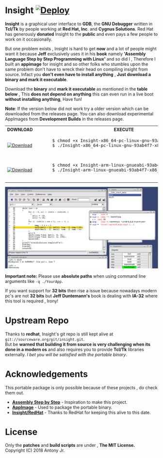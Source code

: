 # Insight [![Deploy](https://github.com/antony-jr/insight/actions/workflows/deploy.yml/badge.svg)](https://github.com/antony-jr/insight/actions/workflows/deploy.yml)
 
**Insight** is a graphical user interface to **GDB**, the **GNU Debugger** written in **Tcl/Tk** by people working at **Red Hat, Inc**. and **Cygnus Solutions**. Red Hat has generously **donated** Insight to the **public** and even pays a few people to work on it occasionally.

But one problem exists , Insight is hard to get **now** and a lot of people might want it because **Jeff** exclusively uses it in his
**book** namely **'Assembly Language Step by Step Programming with Linux'** and so did I , Therefore I built an **appimage** for insight and so other folks who stumbles upon the same problem don't have to wreck their head on compiling insight from source.
Infact you **don't even have to install anything** , **Just download a binary and mark it executable**.

Download the **binary** and **mark it executable** as mentioned in the **table below** , This **does not depend on anything**
this can even run in a live boot **without installing anything**, Have fun!

**Note**: If the version below did not work try a older version which can be downloaded from the releases page. You can also download experimental AppImages from **Development Builds** in the releases page.


<p align="center">
 <table>
   <tr>
     <th >DOWNLOAD<br></th>
     <th >EXECUTE</th>
   </tr>
   <tr>
     <td >
     <a href="https://github.com/antony-jr/insight/releases/download/93ab4f7/Insight-x86_64-pc-linux-gnu-93ab4f7-x86_64.AppImage">
     <img src="https://img.shields.io/badge/DOWNLOAD-Insight%20(Target%20x86__64)-green" alt="Download" /  >
     </a>
     </td>
     <td>
     <pre>
      $ chmod +x Insight-x86_64-pc-linux-gnu-93ab4f7-x86_64.AppImage
      $ ./Insight-x86_64-pc-linux-gnu-93ab4f7-x86_64.AppImage
     </pre>
     </td>
   </tr>
   <tr>
     <td >
     <a href="https://github.com/antony-jr/insight/releases/download/93ab4f7/Insight-arm-linux-gnueabi-93ab4f7-x86_64.AppImage">
     <img src="https://img.shields.io/badge/DOWNLOAD-Insight%20(Target%20ARM)-green" alt="Download" /  >
     </a>
     </td>
     <td>
     <pre>
      $ chmod +x Insight-arm-linux-gnueabi-93ab4f7-x86_64.AppImage
      $ ./Insight-arm-linux-gnueabi-93ab4f7-x86_64.AppImage
     </pre>
     </td>
   </tr>
</table>
</p>

<p align=center>
<img src=.img/screenshot.png height=auto width=auto alt="Insight Debugger"> 
</p>



**Important note:** Please use **absolute paths** when using command line arguments like ``` -q ./YourApp ```.   

If you want support for **32 bits** then rise a issue because nowadays modern pc's are not **32 bits** but **Jeff Duntemann's** book is dealing with **IA-32** where this tool is required , Irony!


# Upstream Repo

Thanks to **redhat**, Insight's git repo is still kept alive at ```git://sourceware.org/git/insight.git```.   
But be **warned that building it from source is very challenging when its done in a modern os** and also requires you 
to provide **Tcl/Tk** libraries externally. *I bet you will be satisfied with the portable binary*.

# Acknowledgements

This portable package is only possible because of these projects , do check them out.

* **[Assembly Step by Step](https://www.amazon.com/Assembly-Language-Step-Step-Programming/dp/0470497025)** - Inspiration to make this project.
* **[AppImage](https://github.com/appimage/)** - Used to package the portable binary.
* **[Insight/RedHat](https://sourceware.org/insight/)** - Thanks to RedHat for keeping this alive to this date.

# License

Only the **patches** and **build scripts** are under , **The MIT License.**   
Copyright (C) 2018 Antony Jr.
